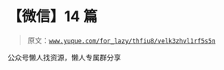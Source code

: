 # 【微信】14 篇

> 原文：[`www.yuque.com/for_lazy/thfiu8/velk3zhvl1rf5s5n`](https://www.yuque.com/for_lazy/thfiu8/velk3zhvl1rf5s5n)

<ne-p id="ufc2f9480" data-lake-id="ufc2f9480"><ne-text id="u382aef77">公众号懒人找资源，懒人专属群分享</ne-text></ne-p>